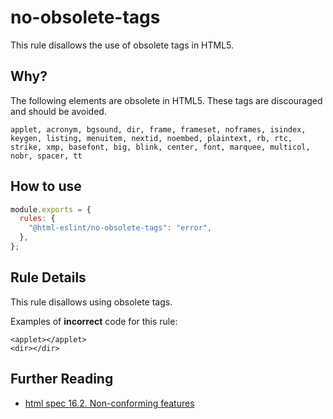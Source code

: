 # no-obsolete-tags

This rule disallows the use of obsolete tags in HTML5.

## Why?

The following elements are obsolete in HTML5.
These tags are discouraged and should be avoided.

```plaintext
applet, acronym, bgsound, dir, frame, frameset, noframes, isindex, keygen, listing, menuitem, nextid, noembed, plaintext, rb, rtc, strike, xmp, basefont, big, blink, center, font, marquee, multicol, nobr, spacer, tt
```

## How to use

```js,.eslintrc.js
module.exports = {
  rules: {
    "@html-eslint/no-obsolete-tags": "error",
  },
};
```

## Rule Details

This rule disallows using obsolete tags.

Examples of **incorrect** code for this rule:

```html,incorrect
<applet></applet>
<dir></dir>
```

## Further Reading

- [html spec 16.2. Non-conforming features](https://html.spec.whatwg.org/#non-conforming-features)
